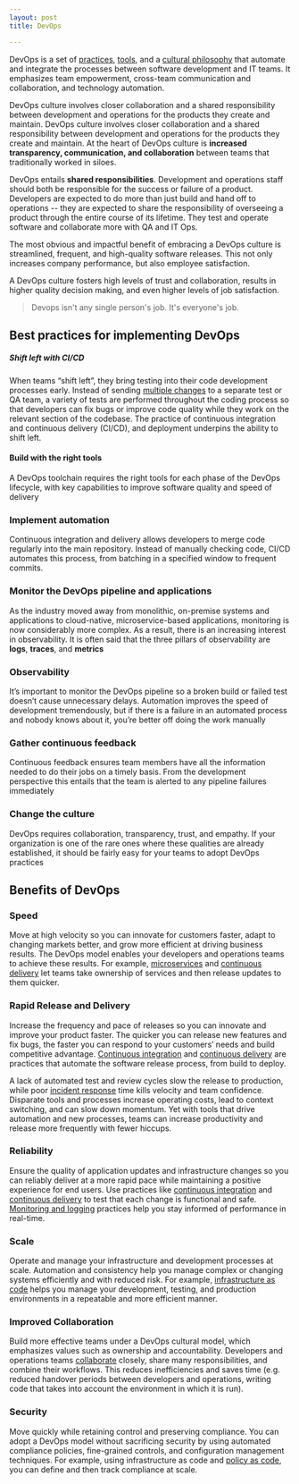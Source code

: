 ```yaml
---
layout: post
title: DevOps

---
```


DevOps is a set of [practices](https://www.atlassian.com/devops/what-is-devops/devops-best-practices), [tools](https://www.atlassian.com/devops/devops-tools/choose-devops-tools), and a [cultural philosophy](https://www.atlassian.com/devops/what-is-devops/devops-culture) that automate and integrate the processes between software development and IT teams. It emphasizes team empowerment, cross-team communication and collaboration, and technology automation.

DevOps culture involves closer collaboration and a shared responsibility between development and operations for the products they create and maintain. DevOps culture involves closer collaboration and a shared responsibility between development and operations for the products they create and maintain. At the heart of DevOps culture is **increased transparency, communication, and collaboration** between teams that traditionally worked in siloes. 

DevOps entails **shared responsibilities**. Development and operations staff should both be responsible for the success or failure of a product. Developers are expected to do more than just build and hand off to operations -- they are expected to share the responsibility of overseeing a product through the entire course of its lifetime. They test and operate software and collaborate more with QA and IT Ops.

The most obvious and impactful benefit of embracing a DevOps culture is streamlined, frequent, and high-quality software releases. This not only increases company performance, but also employee satisfaction. 

A DevOps culture fosters high levels of trust and collaboration, results in higher quality decision making, and even higher levels of job satisfaction.

>  Devops isn't any single person's job. It's everyone's job.

## Best practices for implementing DevOps

##### Shift left with CI/CD

When teams “shift left”, they bring testing into their code development processes early. Instead of sending [multiple changes](https://www.atlassian.com/itsm/change-management/best-practices) to a separate test or QA team, a variety of tests are performed throughout the coding process so that developers can fix bugs or improve code quality while they work on the relevant section of the codebase. The practice of continuous integration and continuous delivery (CI/CD), and deployment underpins the ability to shift left.

#### Build with the right tools

A DevOps toolchain requires the right tools for each phase of the DevOps lifecycle, with key capabilities to improve software quality and speed of delivery

### Implement automation

Continuous integration and delivery allows developers to merge code regularly into the main repository. Instead of manually checking code, CI/CD automates this process, from batching in a specified window to frequent commits.

### Monitor the DevOps pipeline and applications

As the industry moved away from monolithic, on-premise systems and applications to cloud-native, microservice-based applications, monitoring is now considerably more complex. As a result, there is an increasing interest in observability. It is often said that the three pillars of observability are **logs**, **traces**, and **metrics**

### Observability

It’s important to monitor the DevOps pipeline so a broken build or failed test doesn’t cause unnecessary delays. Automation improves the speed of development tremendously, but if there is a failure in an automated process and nobody knows about it, you’re better off doing the work manually

### Gather continuous feedback

Continuous feedback ensures team members have all the information needed to do their jobs on a timely basis. From the development perspective this entails that the team is alerted to any pipeline failures immediately

### Change the culture

DevOps requires collaboration, transparency, trust, and empathy. If your organization is one of the rare ones where these qualities are already established, it should be fairly easy for your teams to adopt DevOps practices

## Benefits of DevOps

### Speed 

Move at high velocity so you can innovate for customers faster, adapt to changing markets better, and grow more efficient at driving business results. The DevOps model enables your developers and operations teams to achieve these results. For example, [microservices](https://aws.amazon.com/devops/what-is-devops/#microservices) and [continuous delivery](https://aws.amazon.com/devops/continuous-delivery/) let teams take ownership of services and then release updates to them quicker.

### Rapid Release and Delivery

Increase the frequency and pace of releases so you can innovate and improve your product faster. The quicker you can release new features and fix bugs, the faster you can respond to your customers’ needs and build competitive advantage. [Continuous integration](https://aws.amazon.com/devops/continuous-integration/) and [continuous delivery](https://aws.amazon.com/devops/continuous-delivery/) are practices that automate the software release process, from build to deploy.

A lack of automated test and review cycles slow the release to production, while poor [incident response](https://www.atlassian.com/incident-management/incident-response) time kills velocity and team confidence. Disparate tools and processes increase operating costs, lead to context switching, and can slow down momentum. Yet with tools that drive automation and new processes, teams can increase productivity and release more frequently with fewer hiccups.

### Reliability

Ensure the quality of application updates and infrastructure changes so you can reliably deliver at a more rapid pace while maintaining a positive experience for end users. Use practices like [continuous integration](https://aws.amazon.com/devops/continuous-integration/) and [continuous delivery](https://aws.amazon.com/devops/continuous-delivery/) to test that each change is functional and safe. [Monitoring and logging](https://aws.amazon.com/devops/what-is-devops/#monitoring) practices help you stay informed of performance in real-time.

### Scale

Operate and manage your infrastructure and development processes at scale. Automation and consistency help you manage complex or changing systems efficiently and with reduced risk. For example, [infrastructure as code](https://aws.amazon.com/devops/what-is-devops/#iac) helps you manage your development, testing, and production environments in a repeatable and more efficient manner.

### Improved Collaboration

Build more effective teams under a DevOps cultural model, which emphasizes values such as ownership and accountability. Developers and operations teams [collaborate](https://aws.amazon.com/devops/what-is-devops/#communication) closely, share many responsibilities, and combine their workflows. This reduces inefficiencies and saves time (e.g. reduced handover periods between developers and operations, writing code that takes into account the environment in which it is run).

### Security

Move quickly while retaining control and preserving compliance. You can adopt a DevOps model without sacrificing security by using automated compliance policies, fine-grained controls, and configuration management techniques. For example, using infrastructure as code and [policy as code](https://aws.amazon.com/devops/what-is-devops/#policyascode), you can define and then track compliance at scale.

